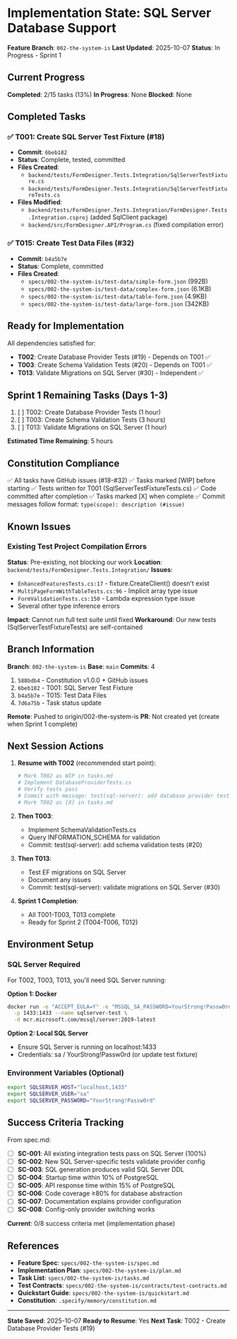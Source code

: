 # Implementation State: SQL Server Database Support

**Feature Branch**: `002-the-system-is`
**Last Updated**: 2025-10-07
**Status**: In Progress - Sprint 1

## Current Progress

**Completed**: 2/15 tasks (13%)
**In Progress**: None
**Blocked**: None

## Completed Tasks

### ✅ T001: Create SQL Server Test Fixture (#18)
- **Commit**: `6beb182`
- **Status**: Complete, tested, committed
- **Files Created**:
  - `backend/tests/FormDesigner.Tests.Integration/SqlServerTestFixture.cs`
  - `backend/tests/FormDesigner.Tests.Integration/SqlServerTestFixtureTests.cs`
- **Files Modified**:
  - `backend/tests/FormDesigner.Tests.Integration/FormDesigner.Tests.Integration.csproj` (added SqlClient package)
  - `backend/src/FormDesigner.API/Program.cs` (fixed compilation error)

### ✅ T015: Create Test Data Files (#32)
- **Commit**: `b4a5b7e`
- **Status**: Complete, committed
- **Files Created**:
  - `specs/002-the-system-is/test-data/simple-form.json` (992B)
  - `specs/002-the-system-is/test-data/complex-form.json` (6.1KB)
  - `specs/002-the-system-is/test-data/table-form.json` (4.9KB)
  - `specs/002-the-system-is/test-data/large-form.json` (342KB)

## Ready for Implementation

All dependencies satisfied for:
- **T002**: Create Database Provider Tests (#19) - Depends on T001 ✅
- **T003**: Create Schema Validation Tests (#20) - Depends on T001 ✅
- **T013**: Validate Migrations on SQL Server (#30) - Independent ✅

## Sprint 1 Remaining Tasks (Days 1-3)

1. [ ] T002: Create Database Provider Tests (1 hour)
2. [ ] T003: Create Schema Validation Tests (3 hours)
3. [ ] T013: Validate Migrations on SQL Server (1 hour)

**Estimated Time Remaining**: 5 hours

## Constitution Compliance

✅ All tasks have GitHub issues (#18-#32)
✅ Tasks marked [WIP] before starting
✅ Tests written for T001 (SqlServerTestFixtureTests.cs)
✅ Code committed after completion
✅ Tasks marked [X] when complete
✅ Commit messages follow format: `type(scope): description (#issue)`

## Known Issues

### Existing Test Project Compilation Errors
**Status**: Pre-existing, not blocking our work
**Location**: `backend/tests/FormDesigner.Tests.Integration/`
**Issues**:
- `EnhancedFeaturesTests.cs:17` - fixture.CreateClient() doesn't exist
- `MultiPageFormWithTableTests.cs:96` - Implicit array type issue
- `FormValidationTests.cs:150` - Lambda expression type issue
- Several other type inference errors

**Impact**: Cannot run full test suite until fixed
**Workaround**: Our new tests (SqlServerTestFixtureTests) are self-contained

## Branch Information

**Branch**: `002-the-system-is`
**Base**: `main`
**Commits**: 4
1. `588bdb4` - Constitution v1.0.0 + GitHub issues
2. `6beb182` - T001: SQL Server Test Fixture
3. `b4a5b7e` - T015: Test Data Files
4. `7d6a75b` - Task status update

**Remote**: Pushed to origin/002-the-system-is
**PR**: Not created yet (create when Sprint 1 complete)

## Next Session Actions

1. **Resume with T002** (recommended start point):
   ```bash
   # Mark T002 as WIP in tasks.md
   # Implement DatabaseProviderTests.cs
   # Verify tests pass
   # Commit with message: test(sql-server): add database provider tests (#19)
   # Mark T002 as [X] in tasks.md
   ```

2. **Then T003**:
   - Implement SchemaValidationTests.cs
   - Query INFORMATION_SCHEMA for validation
   - Commit: test(sql-server): add schema validation tests (#20)

3. **Then T013**:
   - Test EF migrations on SQL Server
   - Document any issues
   - Commit: test(sql-server): validate migrations on SQL Server (#30)

4. **Sprint 1 Completion**:
   - All T001-T003, T013 complete
   - Ready for Sprint 2 (T004-T006, T012)

## Environment Setup

### SQL Server Required
For T002, T003, T013, you'll need SQL Server running:

**Option 1: Docker**
```bash
docker run -e "ACCEPT_EULA=Y" -e "MSSQL_SA_PASSWORD=YourStrong!Passw0rd" \
  -p 1433:1433 --name sqlserver-test \
  -d mcr.microsoft.com/mssql/server:2019-latest
```

**Option 2: Local SQL Server**
- Ensure SQL Server is running on localhost:1433
- Credentials: sa / YourStrong!Passw0rd (or update test fixture)

### Environment Variables (Optional)
```bash
export SQLSERVER_HOST="localhost,1433"
export SQLSERVER_USER="sa"
export SQLSERVER_PASSWORD="YourStrong!Passw0rd"
```

## Success Criteria Tracking

From spec.md:

- [ ] **SC-001**: All existing integration tests pass on SQL Server (100%)
- [ ] **SC-002**: New SQL Server-specific tests validate provider config
- [ ] **SC-003**: SQL generation produces valid SQL Server DDL
- [ ] **SC-004**: Startup time within 10% of PostgreSQL
- [ ] **SC-005**: API response time within 15% of PostgreSQL
- [ ] **SC-006**: Code coverage ≥80% for database abstraction
- [ ] **SC-007**: Documentation explains provider configuration
- [ ] **SC-008**: Config-only provider switching works

**Current**: 0/8 success criteria met (implementation phase)

## References

- **Feature Spec**: `specs/002-the-system-is/spec.md`
- **Implementation Plan**: `specs/002-the-system-is/plan.md`
- **Task List**: `specs/002-the-system-is/tasks.md`
- **Test Contracts**: `specs/002-the-system-is/contracts/test-contracts.md`
- **Quickstart Guide**: `specs/002-the-system-is/quickstart.md`
- **Constitution**: `.specify/memory/constitution.md`

---

**State Saved**: 2025-10-07
**Ready to Resume**: Yes
**Next Task**: T002 - Create Database Provider Tests (#19)
